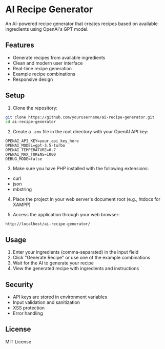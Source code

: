 # AI Recipe Generator

An AI-powered recipe generator that creates recipes based on available ingredients using OpenAI's GPT model.

## Features

- Generate recipes from available ingredients
- Clean and modern user interface
- Real-time recipe generation
- Example recipe combinations
- Responsive design

## Setup

1. Clone the repository:
```bash
git clone https://github.com/yourusername/ai-recipe-generator.git
cd ai-recipe-generator
```

2. Create a `.env` file in the root directory with your OpenAI API key:
```
OPENAI_API_KEY=your_api_key_here
OPENAI_MODEL=gpt-3.5-turbo
OPENAI_TEMPERATURE=0.7
OPENAI_MAX_TOKENS=1000
DEBUG_MODE=false
```

3. Make sure you have PHP installed with the following extensions:
- curl
- json
- mbstring

4. Place the project in your web server's document root (e.g., htdocs for XAMPP)

5. Access the application through your web browser:
```
http://localhost/ai-recipe-generator/
```

## Usage

1. Enter your ingredients (comma-separated) in the input field
2. Click "Generate Recipe" or use one of the example combinations
3. Wait for the AI to generate your recipe
4. View the generated recipe with ingredients and instructions

## Security

- API keys are stored in environment variables
- Input validation and sanitization
- XSS protection
- Error handling

## License

MIT License 